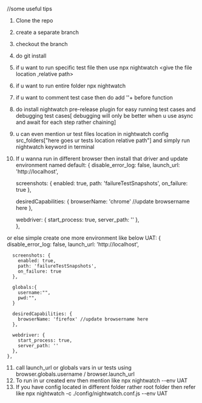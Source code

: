 //some useful tips
1. Clone the repo
2. create a separate branch
3. checkout the branch
4. do git install
5. if u want to run specific test file then use npx nightwatch <give the file location ,relative path>
6. if u want to run entire folder npx nightwatch <give folder location>
7. if u want to comment test case then do add ''+ before function
8. do install nightwatch pre-release plugin for easy running test cases and debugging test cases[ debugging will only be better when u use async and await for each step rather chaining]
9. u can even mention ur test files location in nightwatch config src_folders["here goes ur tests location relative path"] and simply run nightwatch keyword in terminal
10. If u wanna run in different browser then install that driver and update environment named 
      default: {
      disable_error_log: false,
      launch_url: 'http://localhost',

      screenshots: {
        enabled: true,
        path: 'failureTestSnapshots',
        on_failure: true
      },

      desiredCapabilities: {
        browserName: 'chrome' //update browsername here
      },
      
      webdriver: {
        start_process: true,
        server_path: ''
      },   
    },

or else simple create one more environment like below 
 UAT: {
      disable_error_log: false,
      launch_url: 'http://localhost',

      screenshots: {
        enabled: true,
        path: 'failureTestSnapshots',
        on_failure: true
      },
      
      globals:{
        username:"",
        pwd:"",
      }

      desiredCapabilities: {
        browserName: 'firefox' //update browsername here
      },
      
      webdriver: {
        start_process: true,
        server_path: ''
      },   
    },
    
  11.  call launch_url or globals vars in ur tests using browser.globals.username / browser.launch_url
  12.  To run in ur created env then mention like npx nightwatch --env UAT
  13.  If you have config located in different folder rather root folder then refer like npx nightwatch -c ./config/nightwatch.conf.js --env UAT
